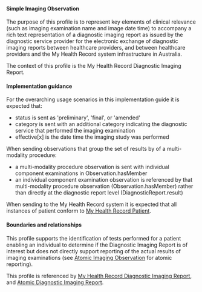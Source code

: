#### Simple Imaging Observation
The purpose of this profile is to represent key elements of clinical relevance (such as imaging examination name and image date time) to accompany a rich text representation of a diagnostic imaging report as issued by the diagnostic service provider for the electronic exchange of diagnostic imaging reports between healthcare providers, and between healthcare providers and the My Health Record system infrastructure in Australia.

The context of this profile is the My Health Record Diagnostic Imaging Report.

#### Implementation guidance
For the overarching usage scenarios in this implementation guide it is expected that:
* status is sent as 'preliminary', 'final', or 'amended'
* category is sent with an additional category indicating the diagnostic service that performed the imaging examination
* effective[x] is the date time the imaging study was performed

When sending observations that group the set of results by of a multi-modality procedure:
* a multi-modality procedure observation is sent with individual component examinations in Observation.hasMember
* an individual component examination observation is referenced by that multi-modality procedure observation (Observation.hasMember) rather than directly at the diagnostic report level (DiagnosticReport.result)

When sending to the My Health Record system it is expected that all instances of patient conform to [My Health Record Patient](StructureDefinition-patient-mhr-1.html).

#### Boundaries and relationships
This profile supports the identification of tests performed for a patient enabling an individual to determine if the Diagnostic Imaging Report is of interest but does not directly support reporting of the actual results of imaging examinations (see [Atomic Imaging Observation](StructureDefinition-observation-imag-atomic-1.html) for atomic reporting).

This profile is referenced by [My Health Record Diagnostic Imaging Report](StructureDefinition-diagnosticreport-imag-mhr-1.html), and [Atomic Diagnostic Imaging  Report](StructureDefinition-diagnosticreport-imag-atomic-1.html).